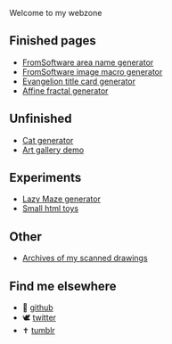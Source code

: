 Welcome to my webzone

## Finished pages
* [FromSoftware area name generator](/new-area)
* [FromSoftware image macro generator](/new-area/image-creator)
* [Evangelion title card generator](/evangelion)
* [Affine fractal generator](/fractal)

## Unfinished
* [Cat generator](/cat-generator)
* [Art gallery demo](/gallery)

## Experiments
* [Lazy Maze generator](/lazy-maze)
* [Small html toys](/toys)

## Other
* [Archives of my scanned drawings](/scan-archives)

## Find me elsewhere
* 🐙 [github](https://github.com/sibert-aerts)
* 🕊 [twitter](https://twitter.com/rezuaq)
* ✝ [tumblr](https://rezuaq.tumblr.com)
